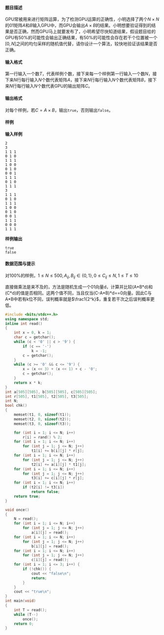 #### 题目描述

GPU常被用来进行矩阵运算，为了检测GPU运算的正确性，小明选择了两个$N \times N$的01矩阵$A$和$B$输入GPU中，而GPU会输出$A \times B$的结果。小明想要验证得到的结果是否正确，然而GPU马上就要发布了，小明希望尽快知道结果，假设题目给的GPU有50%的可能性会输出正确结果，有50%的可能性会存在若干个位置被一个$[0,N]$之间的均匀采样的随机值代替，请你设计一个算法，较快地验证该结果是否正确。

#### 输入格式

第一行输入一个数$T$，代表样例个数，接下来每一个样例第一行输入一个数$N$，接下来$N$行每行输入$N$个数代表矩阵$A$，接下来$N$行每行输入$N$个数代表矩阵$B$，接下来$N$行每行输入$N$个数代表GPU的输出矩阵$C$。

#### 输出格式

对每个样例，若$C = A \times B$，输出`true`，否则输出`false`。

#### 样例

**输入样例**

```
2
3
1 1 1
0 1 0
1 1 1
1 0 0
0 1 0
0 0 1
1 1 1
0 1 0
1 1 1
3
1 1 1
0 1 0
1 1 1
1 0 0
0 1 0
0 0 1
1 1 1
0 0 0
1 1 1
```

**样例输出**

```
true
false
```

#### 数据范围与提示

对100%的样例，$1 \le N \le 500, A_{ij}, B_{ij} \in \{ 0,1 \}, 0 \le C_{ij} \le N, 1 \le T \le 10$



直接做乘法是来不及的，方法是随机生成一个01向量d，计算并比较(A\*B\*d)和(C\*d)的值是否相同。这两个值不同，当且仅当(C-A\*B)\*d==0向量。因此C与A\*B中若有k位不同，误判概率就是$\frac1{2^k}$，重复若干次之后误判概率更低。

```c++
#include <bits/stdc++.h>
using namespace std;
inline int read()
{
    int x = 0, k = 1;
    char c = getchar();
    while (c < '0' || c > '9') {
        if (c == '-')
            k = -1;
        c = getchar();
    }
    while (c >= '0' && c <= '9') {
        x = (x << 3) + (x << 1) + c - '0';
        c = getchar();
    }
    return x * k;
}
int a[505][505], b[505][505], c[505][505];
int r[505], t1[505], t2[505], t3[505];
int N;
bool chk()
{
    memset(t1, 0, sizeof(t1));
    memset(t2, 0, sizeof(t2));
    memset(t3, 0, sizeof(t3));

    for (int i = 1; i <= N; i++)
        r[i] = rand() % 2;
    for (int i = 1; i <= N; i++)
        for (int j = 1; j <= N; j++)
            t1[i] += b[i][j] * r[j];
    for (int i = 1; i <= N; i++)
        for (int j = 1; j <= N; j++)
            t2[i] += a[i][j] * t1[j];
    for (int i = 1; i <= N; i++)
        for (int j = 1; j <= N; j++)
            t3[i] += c[i][j] * r[j];
    for (int i = 1; i <= N; i++)
        if (t2[i] != t3[i])
            return false;
    return true;
}

void once()
{
    N = read();
    for (int i = 1; i <= N; i++)
        for (int j = 1; j <= N; j++)
            a[i][j] = read();
    for (int i = 1; i <= N; i++)
        for (int j = 1; j <= N; j++)
            b[i][j] = read();
    for (int i = 1; i <= N; i++)
        for (int j = 1; j <= N; j++)
            c[i][j] = read();
    for (int i = 1; i <= 3; i++) {
        if (!chk()) {
            cout << "false\n";
            return;
        }
    }
    cout << "true\n";
}
int main(void)
{
    int T = read();
    while (T--)
        once();
    return 0;
}
```

